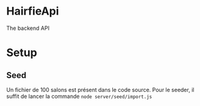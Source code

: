HairfieApi
==========

The backend API

# Setup

## Seed

Un fichier de 100 salons est présent dans le code source. Pour le seeder, il suffit de lancer la commande `node server/seed/import.js`

